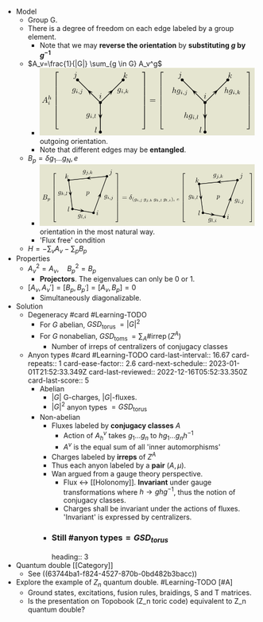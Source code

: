 - Model
	- Group G.
	- There is a degree of freedom on each edge labeled by a group element.
		- Note that we may **reverse the orientation** by **substituting $g$ by $g^{-1}$**
	- $A_v=\frac{1}{|G|} \sum_{g \in G} A_v^g$
		- ![image.png](../assets/image_1671109047284_0.png)
		  outgoing orientation.
		- Note that different edges may be **entangled**.
	- $B_p=\delta g_1 ... g_N, e$
		- ![image.png](../assets/image_1671108991839_0.png)
		  orientation in the most natural way.
		- 'Flux free' condition
	- $H=-\sum_{v } A_v-\sum_{p } B_p$
- Properties
	- $A_v^2=A_v, \quad B_p^2=B_p$
		- **Projectors**. The eigenvalues can only be 0 or 1.
	- $\left[A_v, A_v'\right]=\left[B_p, B_{p^{\prime}}\right]=\left[A_v, B_p\right]=0$
		- Simultaneously diagonalizable.
- Solution
	- Degeneracy #card #Learning-TODO
		- For $G$ abelian, $G S D_{\text {torus }}=|G|^2$
		- For $G$ nonabelian, $G S D_{\text {toms }}=\sum_A \# \operatorname{irrep}\left(Z^A\right)$
			- Number of irreps of centralizers of conjugacy classes
	- Anyon types #card #Learning-TODO
	  card-last-interval:: 16.67
	  card-repeats:: 1
	  card-ease-factor:: 2.6
	  card-next-schedule:: 2023-01-01T21:52:33.349Z
	  card-last-reviewed:: 2022-12-16T05:52:33.350Z
	  card-last-score:: 5
		- Abelian
			- $|G|$ G-charges, $|G|$-fluxes.
			- $|G|^2$ anyon types $=G S D_{\text {torus }}$
		- Non-abelian
			- Fluxes labeled by **conjugacy classes** $A$
				- Action of $A^v_h$ takes $g_1...g_n$ to $hg_1...g_nh^{-1}$
				- $A^v$ is the equal sum of all 'inner automorphisms'
			- Charges labeled by **irreps** of $Z^A$
			- Thus each anyon labeled by a **pair** $(A, \mu)$.
			- Wan argued from a gauge theory perspective.
				- Flux <-> [[Holonomy]]. **Invariant** under gauge transformations where $h \rightarrow g h g^{-1}$, thus the notion of conjugacy classes.
				- Charges shall be invariant under the actions of fluxes. 'Invariant' is expressed by centralizers.
			- ### Still $\text{\# anyon types}=GSD_{torus}$
			  heading:: 3
- Quantum double [[Category]]
	- See ((63744ba1-f824-4527-870b-0bd482b3bacc))
- Explore the example of $Z_n$ quantum double. #Learning-TODO [#A]
	- Ground states, excitations, fusion rules, braidings, S and T matrices.
	- Is the presentation on Topobook (Z_n toric code) equivalent to Z_n quantum double?